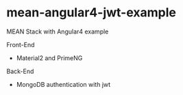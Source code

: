 # mean-angular4-jwt-example
MEAN Stack with Angular4 example

Front-End 
 - Material2 and PrimeNG
 
Back-End 
 - MongoDB authentication with jwt
